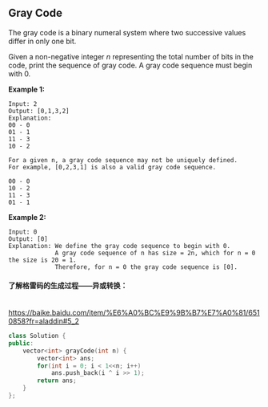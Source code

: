 ## Gray Code

The gray code is a binary numeral system where two successive values differ in only one bit.

Given a non-negative integer *n* representing the total number of bits in the code, print the sequence of gray code. A gray code sequence must begin with 0.

**Example 1:**

```
Input: 2
Output: [0,1,3,2]
Explanation:
00 - 0
01 - 1
11 - 3
10 - 2

For a given n, a gray code sequence may not be uniquely defined.
For example, [0,2,3,1] is also a valid gray code sequence.

00 - 0
10 - 2
11 - 3
01 - 1
```

**Example 2:**

```
Input: 0
Output: [0]
Explanation: We define the gray code sequence to begin with 0.
             A gray code sequence of n has size = 2n, which for n = 0 the size is 20 = 1.
             Therefore, for n = 0 the gray code sequence is [0].
```

#### 了解格雷码的生成过程——异或转换：

​		https://baike.baidu.com/item/%E6%A0%BC%E9%9B%B7%E7%A0%81/6510858?fr=aladdin#5_2

```c++
class Solution {
public:
    vector<int> grayCode(int n) {
        vector<int> ans;
        for(int i = 0; i < 1<<n; i++)
            ans.push_back(i ^ i >> 1);
        return ans;
    }
};
```

